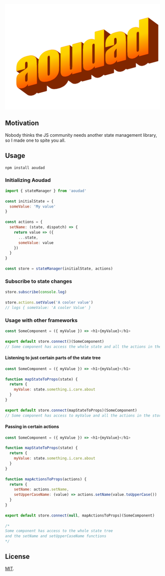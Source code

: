 ![alt text](https://raw.githubusercontent.com/rognstadragnar/aoudad/master/logo.png)

## Motivation

Nobody thinks the JS community needs another state management library, so I made one to spite you all.

## Usage

```
npm install aoudad
```

### Initializing Aoudad

```Javascript
import { stateManager } from 'aoudad'

const initialState = {
  someValue: 'My value'
}

const actions = {
  setName: (state, dispatch) => {
    return value => ({
      ...state,
      someValue: value
    })
  }
}

const store = stateManager(initialState, actions)
```

### Subscribe to state changes

```Javascript
store.subscribe(console.log)

store.actions.setValue('A cooler value')
// logs { someValue: 'A cooler Value' }
```

### Usage with other frameworks

```Javascript
const SomeComponent = ({ myValue }) => <h1>{myValue}</h1>

export default store.connect()(SomeComponent)
// Some component has access the whole state and all the actions in the store
```

#### Listening to just certain parts of the state tree

```Javascript
const SomeComponent = ({ myValue }) => <h1>{myValue}</h1>

function mapStateToProps(state) {
  return {
    myValue: state.something.i.care.about
  }
}

export default store.connect(mapStateToProps)(SomeComponent)
// Some component has access to myValue and all the actions in the store
```

#### Passing in certain actions

```Javascript
const SomeComponent = ({ myValue }) => <h1>{myValue}</h1>

function mapStateToProps(state) {
  return {
    myValue: state.something.i.care.about
  }
}

function mapActionsToProps(actions) {
  return {
    setName: actions.setName,
    setUpperCaseName: (value) => actions.setName(value.toUpperCase())
  }
}

export default store.connect(null, mapActionsToProps)(SomeComponent)

/*
Some component has access to the whole state tree
and the setName and setUpperCaseName functions
*/
```

## License

[MIT](LICENSE).

